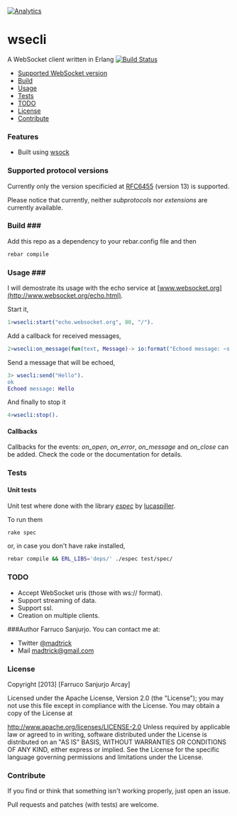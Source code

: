 [![Analytics](https://ga-beacon.appspot.com/UA-46795389-1/wsecli/README)](https://github.com/igrigorik/ga-beacon)


wsecli
======

A WebSocket client written in Erlang 
[![Build Status](https://travis-ci.org/madtrick/e_e.png?branch=master)](https://travis-ci.org/madtrick/wsecli)

* [Supported WebSocket version](#versions)
* [Build](#build)
* [Usage](#usage)
* [Tests](#tests)
* [TODO](#todo)
* [License](#license)
* [Contribute](#contribute)

### Features <a name="features"> ###
  * Built using [wsock](https://github.com/madtrick/wsock)

### Supported protocol versions <a name="versions"/> ###
Currently only the version specificied at [RFC6455](http://tools.ietf.org/html/rfc6455) (version 13) is supported.

Please notice that currently, neither _subprotocols_ nor _extensions_ are currently available.

### Build <a name="build">###

Add this repo as a dependency to your rebar.config file and then

  ```bash
  rebar compile
  ```

### Usage <a name="usage">###

I will demostrate its usage with the echo service at [www.websocket.org](http://www.websocket.org/echo.html).


Start it,


  ```erlang
  1>wsecli:start("echo.websocket.org", 80, "/").
  ```

Add a callback for received messages,

  ```erlang
  2>wsecli:on_message(fun(text, Message)-> io:format("Echoed message: ~s ~n", [Message]) end).
  ```

Send a message that will be echoed,

  ```erlang
  3> wsecli:send("Hello").
  ok
  Echoed message: Hello
  ```

And finally to stop it

  ```erlang
  4>wsecli:stop().
  ```

#### Callbacks

Callbacks for the events: *on_open*, *on_error*, *on_message* and *on_close* can be added. Check the code or the documentation for details.

### Tests <a name="tests">

#### Unit tests

Unit test where done with the library [_espec_](https://github.com/lucaspiller/espec) by [lucaspiller](https://github.com/lucaspiller).

 To run them

  ```bash
  rake spec
  ```
  or, in case you don't have rake installed,

  ```bash
  rebar compile && ERL_LIBS='deps/' ./espec test/spec/
  ```

### TODO <a name="todo">

* Accept WebSocket uris (those with ws:// format).
* Support streaming of data.
* Support ssl.
* Creation on multiple clients.

###Author
Farruco Sanjurjo. You can contact me at:

* Twitter [@madtrick](https://twitter.com/madtrick)
* Mail madtrick@gmail.com

### License <a name="installation">

Copyright [2013] [Farruco Sanjurjo Arcay]

Licensed under the Apache License, Version 2.0 (the "License"); you may not use this file except in compliance with the License. You may obtain a copy of the License at

http://www.apache.org/licenses/LICENSE-2.0 Unless required by applicable law or agreed to in writing, software distributed under the License is distributed on an "AS IS" BASIS, WITHOUT WARRANTIES OR CONDITIONS OF ANY KIND, either express or implied. See the License for the specific language governing permissions and limitations under the License.

### Contribute <a name="contribute">

If you find or think that something isn't working properly, just open an issue.

Pull requests and patches (with tests) are welcome.
